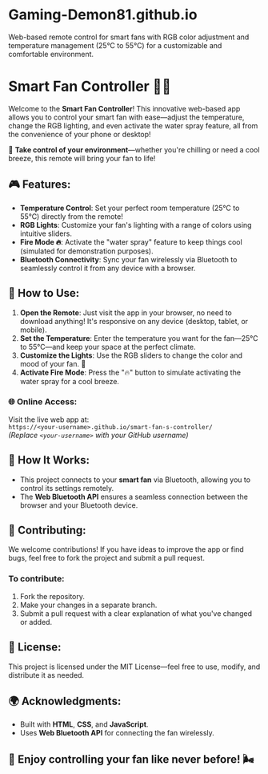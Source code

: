 # Gaming-Demon81.github.io
Web-based remote control for smart fans with RGB color adjustment and temperature management (25°C to 55°C) for a customizable and comfortable environment.
# Smart Fan Controller 🚀💨

Welcome to the **Smart Fan Controller**! This innovative web-based app allows you to control your smart fan with ease—adjust the temperature, change the RGB lighting, and even activate the water spray feature, all from the convenience of your phone or desktop!

🌟 **Take control of your environment**—whether you're chilling or need a cool breeze, this remote will bring your fan to life!

## 🎮 Features:
- **Temperature Control**: Set your perfect room temperature (25°C to 55°C) directly from the remote!
- **RGB Lights**: Customize your fan's lighting with a range of colors using intuitive sliders.
- **Fire Mode 🔥**: Activate the "water spray" feature to keep things cool (simulated for demonstration purposes).
- **Bluetooth Connectivity**: Sync your fan wirelessly via Bluetooth to seamlessly control it from any device with a browser.

## 🚀 How to Use:
1. **Open the Remote**: Just visit the app in your browser, no need to download anything! It's responsive on any device (desktop, tablet, or mobile).
2. **Set the Temperature**: Enter the temperature you want for the fan—25°C to 55°C—and keep your space at the perfect climate.
3. **Customize the Lights**: Use the RGB sliders to change the color and mood of your fan. 🌈
4. **Activate Fire Mode**: Press the "🔥" button to simulate activating the water spray for a cool breeze.

### 🌐 Online Access:
Visit the live web app at:  
`https://<your-username>.github.io/smart-fan-s-controller/`  
*(Replace `<your-username>` with your GitHub username)*

## 🔌 How It Works:
- This project connects to your **smart fan** via Bluetooth, allowing you to control its settings remotely.
- The **Web Bluetooth API** ensures a seamless connection between the browser and your Bluetooth device.

## 🤝 Contributing:
We welcome contributions! If you have ideas to improve the app or find bugs, feel free to fork the project and submit a pull request.

### To contribute:
1. Fork the repository.
2. Make your changes in a separate branch.
3. Submit a pull request with a clear explanation of what you've changed or added.

## 📜 License:
This project is licensed under the MIT License—feel free to use, modify, and distribute it as needed.

## 🌍 Acknowledgments:
- Built with **HTML**, **CSS**, and **JavaScript**.
- Uses **Web Bluetooth API** for connecting the fan wirelessly.

## 🎉 Enjoy controlling your fan like never before! 🌬️
